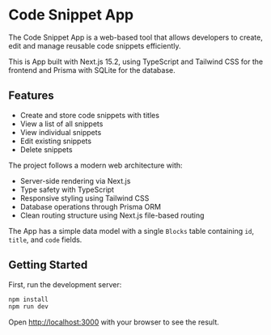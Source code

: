 # Code Snippet App
The Code Snippet App is a web-based tool that allows developers to create, edit and manage reusable code snippets efficiently.

This is App built with Next.js 15.2, using TypeScript and Tailwind CSS for the frontend and Prisma with SQLite for the database.

## Features
- Create and store code snippets with titles
- View a list of all snippets
- View individual snippets
- Edit existing snippets
- Delete snippets

The project follows a modern web architecture with:
- Server-side rendering via Next.js
- Type safety with TypeScript
- Responsive styling using Tailwind CSS
- Database operations through Prisma ORM
- Clean routing structure using Next.js file-based routing

The App has a simple data model with a single `Blocks` table containing `id`, `title`, and `code` fields.

## Getting Started

First, run the development server:

```bash
npm install
npm run dev
```

Open [http://localhost:3000](http://localhost:3000) with your browser to see the result.
